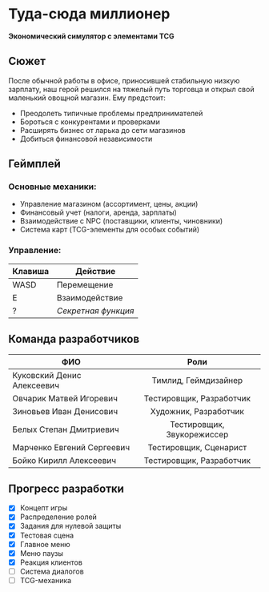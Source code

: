 # Туда-сюда миллионер  
**Экономический симулятор с элементами TCG**  

## Сюжет  
После обычной работы в офисе, приносившей стабильную низкую зарплату, наш герой решился на тяжелый путь торговца и открыл свой маленький овощной магазин. Ему предстоит:  
- Преодолеть типичные проблемы предпринимателей  
- Бороться с конкурентами и проверками  
- Расширять бизнес от ларька до сети магазинов  
- Добиться финансовой независимости  

## Геймплей  
### Основные механики:  
- Управление магазином (ассортимент, цены, акции)  
- Финансовый учет (налоги, аренда, зарплаты)  
- Взаимодействие с NPC (поставщики, клиенты, чиновники)  
- Система карт (TCG-элементы для особых событий)  

### Управление:  
| Клавиша | Действие |  
|---------|----------|  
| WASD    | Перемещение |  
| E       | Взаимодействие |  
| ?       | *Секретная функция* |  


## Команда разработчиков  
| ФИО | Роли |  
| --- | :---: |  
| Куковский Денис Алексеевич | Тимлид, Геймдизайнер |  
| Овчарик Матвей Игоревич | Тестировщик, Разработчик |  
| Зиновьев Иван Денисович | Художник, Разработчик |  
| Белых Степан Дмитриевич | Тестировщик, Звукорежиссер |  
| Марченко Евгений Сергеевич | Тестировщик, Сценарист |  
| Бойко Кирилл Алексеевич | Тестировщик, Разработчик |  

## Прогресс разработки  
- [x] Концепт игры  
- [x] Распределение ролей  
- [x] Задания для нулевой защиты  
- [x] Тестовая сцена  
- [x] Главное меню  
- [x] Меню паузы  
- [x] Реакция клиентов
- [ ] Система диалогов  
- [ ] TCG-механика  
